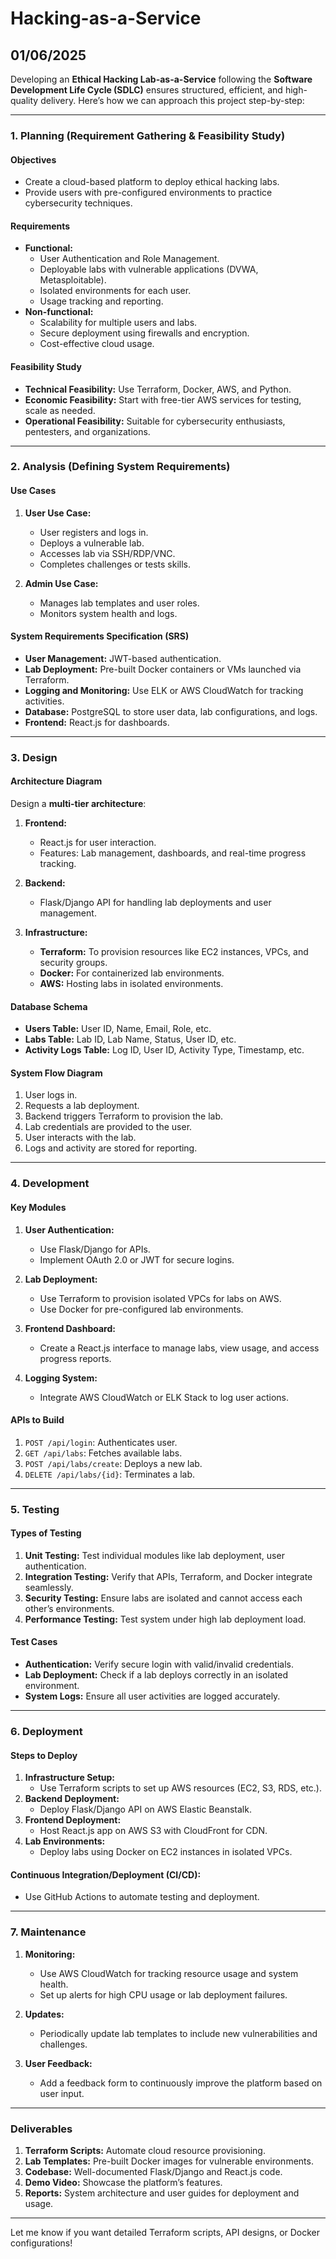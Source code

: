 # Hacking-as-a-Service
## 01/06/2025
Developing an **Ethical Hacking Lab-as-a-Service** following the **Software Development Life Cycle (SDLC)** ensures structured, efficient, and high-quality delivery. Here’s how we can approach this project step-by-step:  

---

### **1. Planning (Requirement Gathering & Feasibility Study)**  

#### **Objectives**  
- Create a cloud-based platform to deploy ethical hacking labs.  
- Provide users with pre-configured environments to practice cybersecurity techniques.  

#### **Requirements**  
- **Functional:**  
  - User Authentication and Role Management.  
  - Deployable labs with vulnerable applications (DVWA, Metasploitable).  
  - Isolated environments for each user.  
  - Usage tracking and reporting.  
- **Non-functional:**  
  - Scalability for multiple users and labs.  
  - Secure deployment using firewalls and encryption.  
  - Cost-effective cloud usage.  

#### **Feasibility Study**  
- **Technical Feasibility:** Use Terraform, Docker, AWS, and Python.  
- **Economic Feasibility:** Start with free-tier AWS services for testing, scale as needed.  
- **Operational Feasibility:** Suitable for cybersecurity enthusiasts, pentesters, and organizations.  

---

### **2. Analysis (Defining System Requirements)**  

#### **Use Cases**  
1. **User Use Case:**  
   - User registers and logs in.  
   - Deploys a vulnerable lab.  
   - Accesses lab via SSH/RDP/VNC.  
   - Completes challenges or tests skills.  

2. **Admin Use Case:**  
   - Manages lab templates and user roles.  
   - Monitors system health and logs.  

#### **System Requirements Specification (SRS)**  
- **User Management:** JWT-based authentication.  
- **Lab Deployment:** Pre-built Docker containers or VMs launched via Terraform.  
- **Logging and Monitoring:** Use ELK or AWS CloudWatch for tracking activities.  
- **Database:** PostgreSQL to store user data, lab configurations, and logs.  
- **Frontend:** React.js for dashboards.  

---

### **3. Design**  

#### **Architecture Diagram**  
Design a **multi-tier architecture**:  

1. **Frontend:**  
   - React.js for user interaction.  
   - Features: Lab management, dashboards, and real-time progress tracking.  

2. **Backend:**  
   - Flask/Django API for handling lab deployments and user management.  

3. **Infrastructure:**  
   - **Terraform:** To provision resources like EC2 instances, VPCs, and security groups.  
   - **Docker:** For containerized lab environments.  
   - **AWS:** Hosting labs in isolated environments.  

#### **Database Schema**  
- **Users Table:** User ID, Name, Email, Role, etc.  
- **Labs Table:** Lab ID, Lab Name, Status, User ID, etc.  
- **Activity Logs Table:** Log ID, User ID, Activity Type, Timestamp, etc.  

#### **System Flow Diagram**  
1. User logs in.  
2. Requests a lab deployment.  
3. Backend triggers Terraform to provision the lab.  
4. Lab credentials are provided to the user.  
5. User interacts with the lab.  
6. Logs and activity are stored for reporting.  

---

### **4. Development**  

#### **Key Modules**  
1. **User Authentication:**  
   - Use Flask/Django for APIs.  
   - Implement OAuth 2.0 or JWT for secure logins.  

2. **Lab Deployment:**  
   - Use Terraform to provision isolated VPCs for labs on AWS.  
   - Use Docker for pre-configured lab environments.  

3. **Frontend Dashboard:**  
   - Create a React.js interface to manage labs, view usage, and access progress reports.  

4. **Logging System:**  
   - Integrate AWS CloudWatch or ELK Stack to log user actions.  

#### **APIs to Build**  
1. `POST /api/login`: Authenticates user.  
2. `GET /api/labs`: Fetches available labs.  
3. `POST /api/labs/create`: Deploys a new lab.  
4. `DELETE /api/labs/{id}`: Terminates a lab.  

---

### **5. Testing**  

#### **Types of Testing**  
1. **Unit Testing:** Test individual modules like lab deployment, user authentication.  
2. **Integration Testing:** Verify that APIs, Terraform, and Docker integrate seamlessly.  
3. **Security Testing:** Ensure labs are isolated and cannot access each other’s environments.  
4. **Performance Testing:** Test system under high lab deployment load.  

#### **Test Cases**  
- **Authentication:** Verify secure login with valid/invalid credentials.  
- **Lab Deployment:** Check if a lab deploys correctly in an isolated environment.  
- **System Logs:** Ensure all user activities are logged accurately.  

---

### **6. Deployment**  

#### **Steps to Deploy**  
1. **Infrastructure Setup:**  
   - Use Terraform scripts to set up AWS resources (EC2, S3, RDS, etc.).  
2. **Backend Deployment:**  
   - Deploy Flask/Django API on AWS Elastic Beanstalk.  
3. **Frontend Deployment:**  
   - Host React.js app on AWS S3 with CloudFront for CDN.  
4. **Lab Environments:**  
   - Deploy labs using Docker on EC2 instances in isolated VPCs.  

#### **Continuous Integration/Deployment (CI/CD):**  
- Use GitHub Actions to automate testing and deployment.  

---

### **7. Maintenance**  

1. **Monitoring:**  
   - Use AWS CloudWatch for tracking resource usage and system health.  
   - Set up alerts for high CPU usage or lab deployment failures.  

2. **Updates:**  
   - Periodically update lab templates to include new vulnerabilities and challenges.  

3. **User Feedback:**  
   - Add a feedback form to continuously improve the platform based on user input.  

---

### **Deliverables**  
1. **Terraform Scripts:** Automate cloud resource provisioning.  
2. **Lab Templates:** Pre-built Docker images for vulnerable environments.  
3. **Codebase:** Well-documented Flask/Django and React.js code.  
4. **Demo Video:** Showcase the platform’s features.  
5. **Reports:** System architecture and user guides for deployment and usage.  

---

Let me know if you want detailed Terraform scripts, API designs, or Docker configurations!
